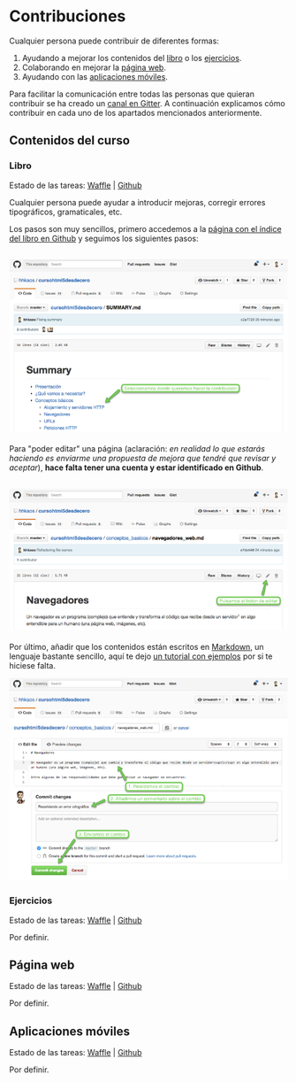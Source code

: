 # Contribuciones

Cualquier persona puede contribuir de diferentes formas:
1. Ayudando a mejorar los contenidos del [libro](#libro) o los [ejercicios](#ejercicios).
2. Colaborando en mejorar la [página web](#página-web).
3. Ayudando con las [aplicaciones móviles](#aplicaciones-móviles).

Para facilitar la comunicación entre todas las personas que quieran contribuir se ha creado un [canal en Gitter](https://gitter.im/hhkaos/cursohtml5desdecero). A continuación explicamos cómo contribuir en cada uno de los apartados mencionados anteriormente.

## Contenidos del curso

### Libro

Estado de las tareas: [Waffle](https://waffle.io/hhkaos/cursohtml5desdecero?milestone=Contenidos%20del%20curso) | [Github](https://github.com/hhkaos/cursohtml5desdecero/issues?q=is%3Aopen+is%3Aissue+milestone%3A%22Contenidos+del+curso%22)

Cualquier persona puede ayudar a introducir mejoras, corregir errores tipográficos, gramaticales, etc.

Los pasos son muy sencillos, primero accedemos a la [página con el índice del libro en Github](https://github.com/hhkaos/cursohtml5desdecero/blob/master/SUMMARY.md) y seguimos los siguientes pasos:

[![](../images/contribuciones_paso1.png)](https://github.com/hhkaos/cursohtml5desdecero/blob/master/SUMMARY.md)
---
Para "poder editar" una página (aclaración: *en realidad lo que estarás haciendo es enviarme una propuesta de mejora que tendré que revisar y aceptar*), **hace falta tener una cuenta y estar identificado en Github**.

![](../images/contribuciones_paso2.png)
---

Por último, añadir que los contenidos están escritos en [Markdown](https://es.wikipedia.org/wiki/Markdown), un lenguaje bastante sencillo, aquí te dejo [un tutorial con ejemplos](https://guides.github.com/features/mastering-markdown/#examples) por si te hiciese falta.

![](../images/contribuciones_paso3.png)

### Ejercicios

Estado de las tareas: [Waffle](https://waffle.io/hhkaos/cursohtml5desdecero?milestone=FreeCodeCamp) | [Github](https://github.com/hhkaos/cursohtml5desdecero/issues?q=is%3Aopen+is%3Aissue+milestone%3AFreeCodeCamp)

Por definir.

## Página web

Estado de las tareas: [Waffle](https://waffle.io/hhkaos/cursohtml5desdecero?milestone=Web%20promocional) | [Github](https://github.com/hhkaos/cursohtml5desdecero/issues?q=is%3Aopen+is%3Aissue+milestone%3A%22Web+promocional%22)

Por definir.

## Aplicaciones móviles

Estado de las tareas: [Waffle](https://waffle.io/hhkaos/cursohtml5desdecero?milestone=Aplicaciones%20m%C3%B3viles) | [Github](https://github.com/hhkaos/cursohtml5desdecero/issues?q=is%3Aopen+is%3Aissue+milestone%3A%22Aplicaciones+m%C3%B3viles%22)

Por definir.